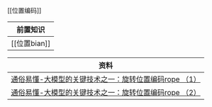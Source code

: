 [[位置编码]]

| 前置知识       |
| ---------- |
| [[位置bian]] |

| 资料                                                                            |
| ----------------------------------------------------------------------------- |
| [通俗易懂-大模型的关键技术之一：旋转位置编码rope （1）](https://www.bilibili.com/video/BV12x42127Pb) |
| [通俗易懂-大模型的关键技术之一：旋转位置编码rope （2）](https://www.bilibili.com/video/BV1Tr421p7By) |
